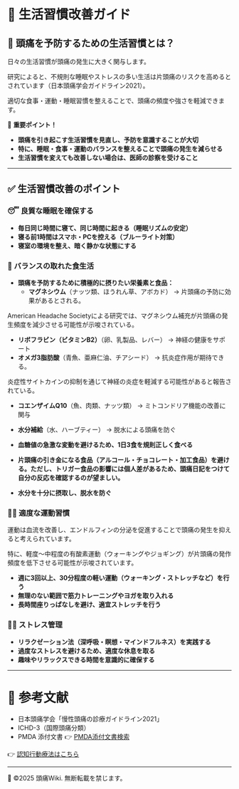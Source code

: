 # 🏥 生活習慣改善ガイド

## 🔹 頭痛を予防するための生活習慣とは？

日々の生活習慣が頭痛の発生に大きく関与します。

研究によると、不規則な睡眠やストレスの多い生活は片頭痛のリスクを高めるとされています（日本頭痛学会ガイドライン2021）。

適切な食事・運動・睡眠習慣を整えることで、頭痛の頻度や強さを軽減できます。


🚨 **重要ポイント！**

- **頭痛を引き起こす生活習慣を見直し、予防を意識することが大切**
- **特に、睡眠・食事・運動のバランスを整えることで頭痛の発生を減らせる**
- **生活習慣を変えても改善しない場合は、医師の診察を受けること**

---

## ✅ **生活習慣改善のポイント**

### **😴 良質な睡眠を確保する**

- **毎日同じ時間に寝て、同じ時間に起きる（睡眠リズムの安定）**
- **寝る前1時間はスマホ・PCを控える（ブルーライト対策）**
- **寝室の環境を整え、暗く静かな状態にする**

### **🥗 バランスの取れた食生活**

- **頭痛を予防するために積極的に摂りたい栄養素と食品：**
  - **マグネシウム**（ナッツ類、ほうれん草、アボカド） → 片頭痛の予防に効果があるとされる。

American Headache Societyによる研究では、マグネシウム補充が片頭痛の発生頻度を減少させる可能性が示唆されている。
  - **リボフラビン（ビタミンB2）**（卵、乳製品、レバー） → 神経の健康をサポート
  - **オメガ3脂肪酸**（青魚、亜麻仁油、チアシード） → 抗炎症作用が期待できる。

炎症性サイトカインの抑制を通じて神経の炎症を軽減する可能性があると報告されている。
  - **コエンザイムQ10**（魚、肉類、ナッツ類） → ミトコンドリア機能の改善に関与
  - **水分補給**（水、ハーブティー） → 脱水による頭痛を防ぐ

- **血糖値の急激な変動を避けるため、1日3食を規則正しく食べる**
- **片頭痛の引き金になる食品（アルコール・チョコレート・加工食品）を避ける。ただし、トリガー食品の影響には個人差があるため、頭痛日記をつけて自分の反応を確認するのが望ましい。**
- **水分を十分に摂取し、脱水を防ぐ**

### **🚶‍♂️ 適度な運動習慣**

運動は血流を改善し、エンドルフィンの分泌を促進することで頭痛の発生を抑えると考えられています。

特に、軽度〜中程度の有酸素運動（ウォーキングやジョギング）が片頭痛の発作頻度を低下させる可能性が示唆されています。

- **週に3回以上、30分程度の軽い運動（ウォーキング・ストレッチなど）を行う**
- **無理のない範囲で筋力トレーニングやヨガを取り入れる**
- **長時間座りっぱなしを避け、適宜ストレッチを行う**

### **🧘‍♀️ ストレス管理**

- **リラクゼーション法（深呼吸・瞑想・マインドフルネス）を実践する**
- **過度なストレスを避けるため、適度な休息を取る**
- **趣味やリラックスできる時間を意識的に確保する**

---

# 📌 参考文献

- 日本頭痛学会「慢性頭痛の診療ガイドライン2021」
- ICHD-3（国際頭痛分類）
- PMDA 添付文書 👉 [PMDA添付文書検索](https://www.pmda.go.jp/PmdaSearch/iyakuSearch/)

👉 [認知行動療法はこちら](cognitive_behavioral.md)

---
📌 ©2025 頭痛Wiki. 無断転載を禁じます。
